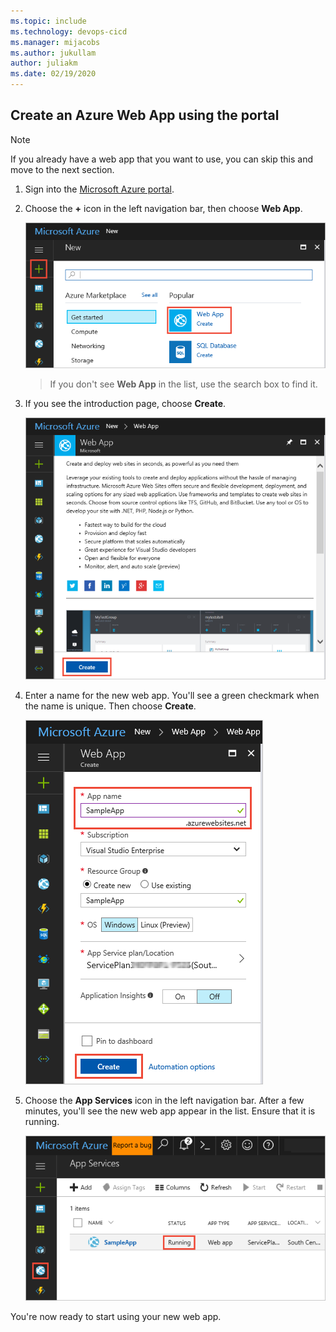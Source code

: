 ```yaml
---
ms.topic: include
ms.technology: devops-cicd
ms.manager: mijacobs
ms.author: jukullam
author: juliakm
ms.date: 02/19/2020
---
```


## Create an Azure Web App using the portal

> [!NOTE]
> If you already have a web app that you want to use, you can skip this and move to the next section.  

1. Sign into the [Microsoft Azure portal](https://portal.azure.com).

1. Choose the **+** icon in the left navigation bar, then choose **Web App**.
 
   ![Selecting the Web App type to create](../media/create-webapp-01.png)

   >If you don't see **Web App** in the list, use the search box to find it.

1. If you see the introduction page, choose **Create**.

   ![Starting to create the web app](../media/create-webapp-02.png)

1. Enter a name for the new web app. You'll see a green checkmark when the name is unique.
   Then choose **Create**.  

   ![Entering the details for the web app](../media/create-webapp-03.png)

1. Choose the **App Services** icon in the left navigation bar.
   After a few minutes, you'll see the new web app appear in the list.
   Ensure that it is running.

   ![Checking the new web app is running](../media/create-webapp-04.png)

You're now ready to start using your new web app.


